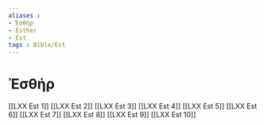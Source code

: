 ```yaml
---
aliases : 
- Ἐσθήρ
- Esther
- Est
tags : Bible/Est
---
```


# Ἐσθήρ

[[LXX Est 1]]
[[LXX Est 2]]
[[LXX Est 3]]
[[LXX Est 4]]
[[LXX Est 5]]
[[LXX Est 6]]
[[LXX Est 7]]
[[LXX Est 8]]
[[LXX Est 9]]
[[LXX Est 10]]
